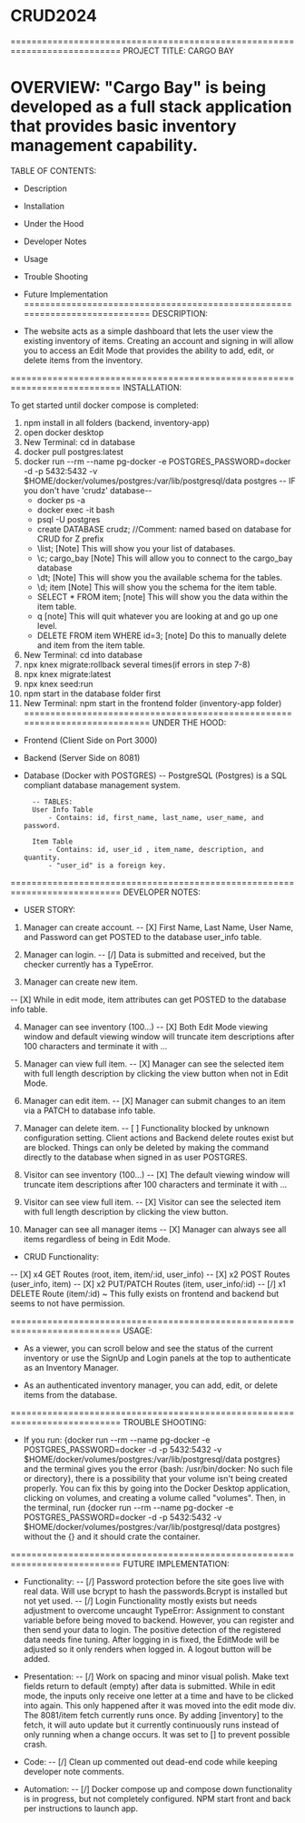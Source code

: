 # CRUD2024
===========================================================================
PROJECT TITLE: CARGO BAY

OVERVIEW: "Cargo Bay" is being developed as a full stack application that provides basic inventory management capability.
===========================================================================
TABLE OF CONTENTS:

- Description
- Installation
- Under the Hood
- Developer Notes
- Usage
- Trouble Shooting
- Future Implementation
===========================================================================
DESCRIPTION:

- The website acts as a simple dashboard that lets the user view the existing inventory of items. Creating an account and signing in will allow you to access an Edit Mode that provides the ability to add, edit, or delete items from the inventory.

===========================================================================
INSTALLATION:

To get started until docker compose is completed:

1) npm install in all folders (backend, inventory-app)
2) open docker desktop
3) New Terminal: cd in database
4) docker pull postgres:latest
5) docker run --rm --name pg-docker -e POSTGRES_PASSWORD=docker -d -p 5432:5432 -v $HOME/docker/volumes/postgres:/var/lib/postgresql/data postgres
   -- IF you don't have 'crudz' database--
    - docker ps -a
    - docker exec -it <container id> bash
    - psql -U postgres
    - create DATABASE crudz; //Comment: named based on database for CRUD for Z prefix
    - \list; [Note] This will show you your list of databases.
    - \c; cargo_bay [Note] This will allow you to connect to the cargo_bay database
    - \dt; [Note] This will show you the available schema for the tables.
    - \d; item [Note] This will show you the schema for the item table.
    - SELECT * FROM item; [note] This will show you the data within the item table.
    - q [note] This will quit whatever you are looking at and go up one level.
    - DELETE FROM item WHERE id=3; [note] Do this to manually delete and item from the item table.
6) New Terminal: cd into database
7) npx knex migrate:rollback several times(if errors in step 7-8)
8) npx knex migrate:latest
9) npx knex seed:run
10) npm start in the database folder first
11) New Terminal: npm start in the frontend folder (inventory-app folder)
===========================================================================
UNDER THE HOOD:

- Frontend (Client Side on Port 3000)
- Backend (Server Side on 8081)

- Database (Docker with POSTGRES)
    -- PostgreSQL (Postgres) is a SQL compliant database management system.

        -- TABLES:
        User Info Table
            - Contains: id, first_name, last_name, user_name, and password.

        Item Table
            - Contains: id, user_id , item_name, description, and quantity.
            - "user_id" is a foreign key.

===========================================================================
DEVELOPER NOTES:

- USER STORY:

1. Manager can create account.
  -- [X] First Name, Last Name, User Name, and Password can get POSTED to the database user_info table.

2. Manager can login.
  -- [/] Data is submitted and received, but the checker currently has a TypeError.

3. Manager can create new item.

  -- [X] While in edit mode, item attributes can get POSTED to the database info table.

4. Manager can see inventory (100…)
  -- [X] Both Edit Mode viewing window and default viewing window will truncate item descriptions after 100 characters and terminate it with ...

5. Manager can view full item.
  -- [X] Manager can see the selected item with full length description by clicking the view button when not in Edit Mode.

6. Manager can edit item.
  -- [X] Manager can submit changes to an item via a PATCH to database info table.

7. Manager can delete item.
  -- [ ] Functionality blocked by unknown configuration setting. Client actions and Backend delete routes exist but are blocked. Things can only be deleted by making the command directly to the database when signed in as user POSTGRES.

8. Visitor can see inventory (100...)
  -- [X] The default viewing window will truncate item descriptions after 100 characters and terminate it with ...

9. Visitor can see view full item.
  -- [X] Visitor can see the selected item with full length description by clicking the view button.

10. Manager can see all manager items
  -- [X] Manager can always see all items regardless of being in Edit Mode.

- CRUD Functionality:

-- [X] x4 GET Routes (root, item, item/:id, user_info)
-- [X] x2 POST Routes (user_info, item)
-- [X] x2 PUT/PATCH Routes (item, user_info/:id)
-- [/] x1 DELETE Route (item/:id) ~ This fully exists on frontend and backend but seems to not have permission.

===========================================================================
USAGE:

- As a viewer, you can scroll below and see the status of the current inventory or use the SignUp and Login panels at the top to authenticate as an Inventory Manager.

- As an authenticated inventory manager, you can add, edit, or delete items from the database.

===========================================================================
TROUBLE SHOOTING:

- If you run: {docker run --rm --name pg-docker -e POSTGRES_PASSWORD=docker -d -p 5432:5432 -v $HOME/docker/volumes/postgres:/var/lib/postgresql/data postgres} and the terminal gives you the error {bash: /usr/bin/docker: No such file or directory}, there is a possibility that your volume isn't being created properly. You can fix this by going into the Docker Desktop application, clicking on volumes, and creating a volume called "volumes". Then, in the terminal, run {docker run --rm --name pg-docker -e POSTGRES_PASSWORD=docker -d -p 5432:5432 -v $HOME/docker/volumes/postgres:/var/lib/postgresql/data postgres} without the {} and it should crate the container.

===========================================================================
FUTURE IMPLEMENTATION:

- Functionality:
  -- [/] Password protection before the site goes live with real data. Will use bcrypt to hash the passwords.Bcrypt is installed but not yet used.
  -- [/] Login Functionality mostly exists but needs adjustment to overcome uncaught TypeError: Assignment to constant variable before being moved to backend. However, you can register and then send your data to login. The positive detection of the registered data needs fine tuning. After logging in is fixed, the EditMode will be adjusted so it only renders when logged in. A logout button will be added.

- Presentation:
  -- [/] Work on spacing and minor visual polish. Make text fields return to default (empty) after data is submitted. While in edit mode, the inputs only receive one letter at a time and have to be clicked into again. This only happened after it was moved into the edit mode div. The 8081/item fetch currently runs once. By adding [inventory] to the fetch, it will auto update but it currently continuously runs instead of only running when a change occurs. It was set to [] to prevent possible crash.

- Code:
 -- [/] Clean up commented out dead-end code while keeping developer note comments.

 - Automation:
 -- [/] Docker compose up and compose down functionality is in progress, but not completely configured. NPM start front and back per instructions to launch app.